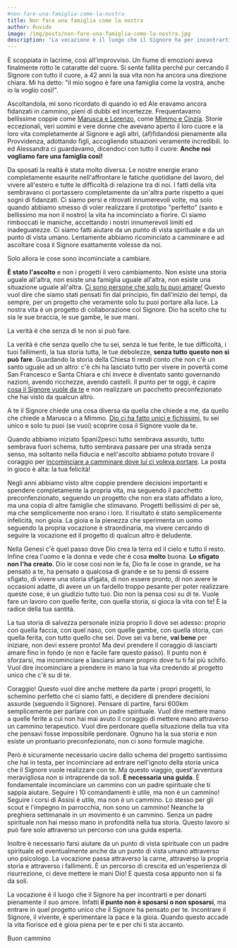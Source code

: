 ```yaml
---
#non-fare-una-famiglia-come-la-nostra
title: Non fare una famiglia come la nostra
author: Ruvido
image: /img/posts/non-fare-una-famiglia-come-la-nostra.jpg
description: "La vocazione è il luogo che il Signore ha per incontrarti e per donarti pienamente il suo amore. Infatti il punto non è sposarsi o non sposarsi, ma entrare in quel progetto unico che il Signore ha pensato per te."
---
```


È scoppiata in lacrime, così all'improvviso. Un fiume di emozioni aveva finalmente rotto le cataratte del cuore.  Si sente fallita perché pur cercando il Signore con tutto il cuore, a 42 anni la sua vita non ha ancora una direzione chiara. Mi ha detto: "il mio sogno è fare una famiglia come la vostra, anche io la voglio così!".

Ascoltandola, mi sono ricordato di quando io ed Ale eravamo ancora fidanzati in cammino, pieni di dubbi ed incertezze. Frequentavamo bellissime coppie come [Marusca e Lorenzo](http://www.cpv.fratiminorier.it/le-nostre-attivita/giovani-18-35-anni/gruppo-fidanzati.html), come [Mimmo e Cinzia](https://www.facebook.com/ingannevolecomelamore/). Storie eccezionali, veri uomini e vere donne che avevano aperto il loro cuore e la loro vita completamente al Signore e agli altri, (af)fidandosi pienamente alla Provvidenza, adottando figli, accogliendo situazioni veramente incredibili. Io ed Alessandra ci guardavamo, dicendoci con tutto il cuore: **Anche noi vogliamo fare una famiglia così!**

Da sposati la realtà è stata molto diversa. Le nostre energie erano completamente esaurite nell'affrontare le fatiche quotidiane del lavoro, del vivere all'estero e tutte le difficoltà di relazione tra di noi. I fatti della vita sembravano ci portassero completamente da un'altra parte rispetto a quei sogni di fidanzati. Ci siamo persi e ritrovati innumerevoli volte, ma solo quando abbiamo smesso di voler realizzare il prototipo "perfetto" (santo e bellissimo ma non il nostro) la vita ha incominciato a fiorire. Ci siamo rimboccati le maniche, accettando i nostri innumerevoli limiti ed inadeguatezze. Ci siamo fatti aiutare da un punto di vista spirituale e da un punto di vista umano. Lentamente abbiamo ricominciato a camminare e ad ascoltare cosa il Signore esattamente volesse da noi.

Solo allora le cose sono incominciate a cambiare.

**È stato l'ascolto** e non i progetti il vero cambiamento. Non esiste una storia uguale all'altra, non esiste una famiglia uguale all'altra, non esiste una situazione uguale all'altra. [Ci sono persone che solo tu puoi amare!](http://5p2p.it/ci-sono-persone-che-solo-tu-puoi-amare) Questo vuol dire che siamo stati pensati fin dal principio, fin dall'inizio dei tempi, da sempre, per un progetto che veramente solo tu puoi portare alla luce. La nostra vita è un progetto di collaborazione col Signore. Dio ha scelto che tu sia le sue braccia, le sue gambe, le sue mani.

La verità è che senza di te non si può fare.

La verità è che senza quello che tu sei, senza le tue ferite, le tue difficoltà, i tuoi fallimenti, la tua storia tutta, le tue debolezze, **senza tutto questo non si può fare**. Guardando la storia della Chiesa ti rendi conto che non c'è un santo uguale ad un altro: c'è chi ha lasciato tutto per vivere in povertà come San Francesco e Santa Chiara e chi invece è diventato santo governando nazioni, avendo ricchezze, avendo castelli. Il punto per te oggi, è capire [cosa il Signore vuole da te](http://5p2p.it/2013/12/04/cosa-vuoi-che-io-faccia.html) e non realizzare un pacchetto preconfezionato che hai visto da qualcun altro.

A te il Signore chiede una cosa diversa da quella che chiede a me, da quello che chiede a Marusca o a Mimmo. [Dio ci ha fatto unici e fichissimi](http://5p2p.it/2015/05/26/dio-ci-ha-fatti-fichissimi.html), tu sei unico e solo tu puoi (se vuoi) scoprire cosa il Signore vuole da te.

Quando abbiamo iniziato 5pani2pesci tutto sembrava assurdo, tutto sembrava fuori schema, tutto sembrava passare per una strada senza senso, ma soltanto nella fiducia e nell'ascolto abbiamo potuto trovare il coraggio per [incominciare a camminare dove lui ci voleva portare](http://5p2p.it/dove-lui-ci-indichera). La posta in gioco è alta: la tua felicità!

Negli anni abbiamo visto altre coppie prendere decisioni importanti e spendere completamente la propria vita, ma seguendo il pacchetto preconfenzionato, seguendo un progetto che non era stato affidato a loro, ma una copia di altre famiglie che stimavano. Progetti bellissimi di per sè, ma che semplicemente non erano i loro. Il risultato è stato semplicemente infelicità, non gioia. La gioia e la pienezza che sperimenta un uomo seguendo la propria vocazione è straordinaria, ma vivere cercando di seguire la vocazione ed il progetto di qualcun altro è deludente.

Nella Genesi c'è quel passo dove Dio crea la terra ed il cielo e tutto il resto. Infine crea l'uomo e la donna e vede che è cosa **molto** buona. **Lo sfigato non l'ha creato**. Dio le cose così non le fa, Dio fa le cose in grande, se ha pensato a te, ha pensato a qualcosa di grande e se tu pensi di essere sfigato, di vivere una storia sfigata, di non essere pronto, di non avere le occasioni adatte, di avere un un fardello troppo pesante per poter realizzare queste cose, è un giudizio tutto tuo. Dio non la pensa così su di te. Vuole fare un lavoro con quelle ferite, con quella storia, si gioca la vita con te! È la radice della tua santità.

La tua storia di salvezza personale inizia proprio lì dove sei adesso: proprio con quella faccia, con quel naso, con quelle gambe, con quella storia, con quella ferita, con tutto quello che sei. Dove sei va bene, **vai bene** per iniziare, non devi essere pronto! Ma devi prendere il coraggio di lasciarti amare fino in fondo (e non è facile fare questo passo). Il punto non è sforzarsi, ma incominciare a lasciarsi amare proprio dove tu ti fai più schifo. Vuol dire incominciare a prendere in mano la tua vita credendo al progetto unico che c'è su di te.

Coraggio! Questo vuol dire anche mettere da parte i propri progetti, lo schemino perfetto che ci siamo fatti, e decidere di prendere decisioni assurde (seguendo il Signore). Pensare di partire, farsi 600km semplicemente per parlare con un padre spirituale. Vuol dire mettere mano a quelle ferite a cui non hai mai avuto il coraggio di mettere mano attraverso un cammino terapeutico. Vuol dire perdonare quella situazione della tua vita che pensavi fosse impossibile perdonare. Ognuno ha la sua storia e non esiste un prontuario preconfezionato, non ci sono formule magiche.

Però è sicuramente necessario uscire dallo schema del progetto santissimo che hai in testa, per incominciare ad entrare nell'ignoto della storia unica che il Signore vuole realizzare con te. Ma questo viaggio, quest'avventura meravigliosa non si intraprende da soli. **È necessaria una guida**. È fondamentale incominciare un cammino con un padre spirituale che ti sappia aiutare. Seguire i 10 comandamenti è utile, ma non è un cammino! Seguire i corsi di Assisi è utile, ma non è un cammino. Lo stesso per gli scout e l'impegno in parrocchia, non sono un cammino! Neanche la preghiera settimanale in un movimento è un cammino. Senza un padre spirituale non hai messo mano in profondità nella tua storia. Questo lavoro si può fare solo attraverso un percorso con una guida esperta.

Inoltre è necessario farsi aiutare da un punto di vista spirituale con un padre spirituale ed eventualmente anche da un punto di vista umano attraverso uno psicologo. La vocazione passa attraverso la carne, attraverso la propria storia e attraverso i fallimenti. È un percorso di crescita ed un'esperienza di risurrezione, ci deve mettere le mani Dio! E questa cosa appunto non si fa da soli.

La vocazione è il luogo che il Signore ha per incontrarti e per donarti pienamente il suo amore. Infatti **il punto non è sposarsi o non sposarsi**, ma entrare in quel progetto unico che il Signore ha pensato per te. Incontrare il Signore, il vivente, è sperimentare la pace e la gioia. Quando questo accade la vita fiorisce ed è gioia piena per te e per chi ti sta accanto.

Buon cammino
